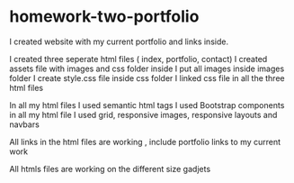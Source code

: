 # homework-two-portfolio

I created website with my current portfolio and links inside. 

I created three seperate html files ( index, portfolio, contact)
I created assets file with images and css folder inside 
I put all images inside images folder 
I create style.css file inside css folder 
I linked css file in all the three html files 

In all my html files I used semantic html tags 
I used Bootstrap components in all my html file 
I used grid, responsive images, responsive layouts and navbars 

All links in the html files are working , include portfolio links to my current work 

All htmls files are working on the different size gadjets 


